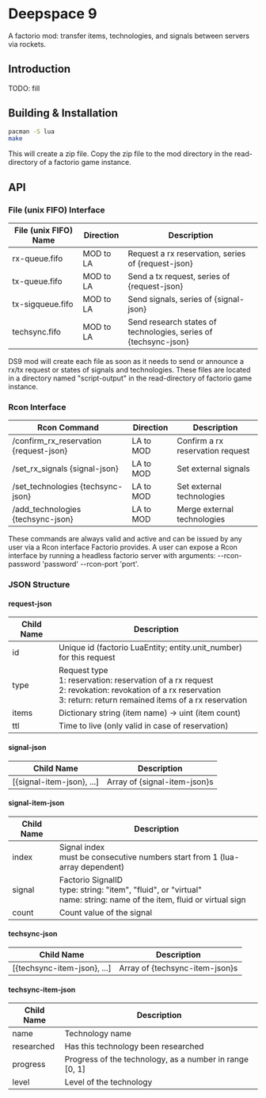 # Deepspace 9

A factorio mod: transfer items, technologies, and signals between servers via rockets.



## Introduction

TODO: fill



## Building & Installation

```sh
pacman -S lua
make
```

This will create a zip file. Copy the zip file to the mod directory in the read-directory of a factorio game instance.



## API

### File (unix FIFO) Interface 

| File (unix FIFO) Name | Direction | Description                                                  |
| --------------------- | --------- | ------------------------------------------------------------ |
| rx-queue.fifo         | MOD to LA | Request a rx reservation, series of {request-json}           |
| tx-queue.fifo         | MOD to LA | Send a tx request, series of {request-json}                  |
| tx-sigqueue.fifo      | MOD to LA | Send signals, series of {signal-json}                        |
| techsync.fifo         | MOD to LA | Send research states of technologies, series of {techsync-json} |

DS9 mod will create each file as soon as it needs to send or announce a rx/tx request or states of signals and technologies. These files are located in a directory named "script-output" in the read-directory of factorio game instance.



### Rcon Interface

| Rcon Command                           | Direction | Description                      |
| ------------------------------------ | --------- | --------- |
| /confirm_rx_reservation {request-json} | LA to MOD | Confirm a rx reservation request |
| /set_rx_signals {signal-json} | LA to MOD | Set external signals |
| /set_technologies {techsync-json} | LA to MOD | Set external technologies |
| /add_technologies {techsync-json} | LA to MOD | Merge external technologies |

These commands are always valid and active and can be issued by any user via a Rcon interface Factorio provides. A user can expose a Rcon interface by running a headless factorio server with arguments: --rcon-password 'password' --rcon-port 'port'.



### JSON Structure

#### request-json

| Child Name | Description |
| -------------- | ----------- |
| id   | Unique id (factorio LuaEntity; entity.unit_number) for this request |
| type | Request type<br />1: reservation: reservation of a rx request<br />2: revokation: revokation of a rx reservation<br />3: return: return remained items of a rx reservation |
| items  | Dictionary string (item name) -> uint (item count) |
| ttl | Time to live (only valid in case of reservation) |

#### signal-json

| Child Name                | Description                  |
| ------------------------- | ---------------------------- |
| [{signal-item-json}, ...] | Array of {signal-item-json}s |

#### signal-item-json

| Child Name | Description                                                  |
| ---------- | ------------------------------------------------------------ |
| index      | Signal index<br />must be consecutive numbers start from 1 (lua-array dependent) |
| signal     | Factorio SignalID<br />type: string: "item", "fluid", or "virtual"<br />name: string: name of the item, fluid or virtual sign |
| count      | Count value of the signal                                    |

#### techsync-json

| Child Name                  | Description                    |
| --------------------------- | ------------------------------ |
| [{techsync-item-json}, ...] | Array of {techsync-item-json}s |

#### techsync-item-json

| Child Name | Description                                             |
| ---------- | ------------------------------------------------------- |
| name       | Technology name                                         |
| researched | Has this technology been researched                     |
| progress   | Progress of the technology, as a number in range [0, 1] |
| level      | Level of the technology                                 |

